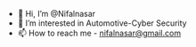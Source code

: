 - 👋 Hi, I’m @Nifalnasar
- 👀 I’m interested in Automotive-Cyber Security
- 📫 How to reach me - nifalnasar@gmail.com

<!---
Nifalnasar/Nifalnasar is a ✨ special ✨ repository because its `README.md` (this file) appears on your GitHub profile.
You can click the Preview link to take a look at your changes.
--->
